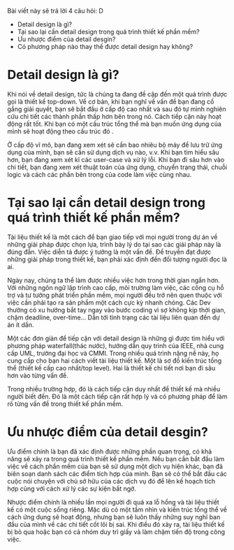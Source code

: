 Bài viết này sẽ trả lời 4 câu hỏi: D
 - Detail design là gì? 
 - Tại sao lại cần detail design trong quá trình thiết kế phần mềm?
 - Ưu nhược điểm của detail desgin?
 - Có phương pháp nào thay thế được detail design hay không?

# Detail design là gì?
Khi nói về detail design, tức là chúng ta đang đề cập đến một quá trình được gọi là thiết kế top-down. Về cơ bản, khi bạn nghĩ về vấn đề bạn đang cố gắng giải quyết, bạn sẽ bắt đầu ở cấp độ cao nhất và sau đó tự mình nghiên cứu chi tiết các thành phần thấp hơn bên trong nó. Cách tiếp cận này hoạt động rất tốt. Khi bạn có một cấu trúc tổng thể mà bạn muốn ứng dụng của mình sẽ hoạt động theo cấu trúc đó . 

Ở cấp độ vĩ mô, bạn đang xem xét sẽ cần bao nhiêu bộ máy để lưu trữ ứng dụng của mình, bạn sẽ cần sử dụng dịch vụ nào, v.v. Khi bạn tìm hiểu sâu hơn, bạn đang xem xét kĩ các user-case và xử lý lỗi. Khi bạn đi sâu hơn vào chi tiết, bạn đang xem xét thuật toán của ứng dụng, chuyển trạng thái, chuỗi logic và cách các phần bên trong của code làm việc cùng nhau.


# Tại sao lại cần detail design trong quá trình thiết kế phần mềm?
Tài liệu thiết kế là một cách để bạn giao tiếp với mọi người trong dự án về những giải pháp được chọn lựa, trình bày lý do tại sao các giải pháp này là đúng đắn. Việc diễn tả được ý tưởng là một vấn đề. Để truyền đạt được những giải pháp trong thiết kế, bạn phải xác định đến đối tượng người đọc là ai.

Ngày nay, chúng ta thể làm được nhiều việc hơn trong thời gian ngắn hơn. Với những ngôn ngữ lập trình cao cấp, môi trường làm việc, các công cụ hỗ trợ và tư tưởng phát triển phần mềm, mọi người đều trở nên quen thuộc với việc cần phải tạo ra sản phẩm một cách cực kỳ nhanh chóng. Các Dev thường có xu hướng bắt tay ngay vào bước coding vì sợ không kịp thời gian, chậm deadline, over-time... Dẫn tới tình trạng các tài liệu liên quan đến dự án ít dần.

Một các đơn giản để tiếp cận với detail design là những gì được tìm hiểu với phương pháp waterfall(thác nước), hướng dẫn quy trình của IEEE, nhà cung cấp UML, trường đại học và CMMI. Trong nhiều quá trình nặng nề này, họ cung cấp cho bạn hai cách viết tài liệu thiết kế. 
Một là sơ đồ kiến trúc tổng thể (thiết kế cấp cao nhất/top level). Hai là thiết kế chi tiết nơi bạn đi sâu hơn vào từng vấn đề. 

Trong nhiều trường hợp, đó là cách tiếp cận duy nhất để thiết kế mà nhiều người biết đến. Đó là một cách tiếp cận rất hợp lý và có phương pháp để làm rõ từng vấn đề trong thiết kế phần mềm.

# Ưu nhược điểm của detail desgin?

Ưu điểm chính là bạn đã xác định được những phần quan trọng, có khả năng sẽ xảy ra trong quá trình thiết kế phần mềm. Nếu bạn cần bắt đầu làm việc về cách phần mềm của bạn sẽ sử dụng một dịch vụ hiện khác, bạn đã biên soạn danh sách các điểm tích hợp của mình. Bạn sẽ có thể bắt đầu các cuộc nói chuyện với chủ sở hữu của các dịch vụ đó để lên kế hoạch tích hợp cùng với cách xử lý các sự kiện bất ngờ.

Nhược điểm chính là nhiều lần mọi người đi quá xa lỗ hổng và tài liệu thiết kế có một cuộc sống riêng. Mặc dù có một tầm nhìn và kiến trúc tổng thể về cách ứng dụng sẽ hoạt động, nhưng bạn sẽ luôn thấy những suy nghĩ ban đầu của mình về các chi tiết cốt lõi bị sai. Khi điều đó xảy ra, tài liệu thiết kế bị bỏ qua hoặc bạn có cả nhóm duy trì giấy và làm chậm tiến độ trong công việc.